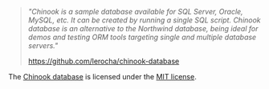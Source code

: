 > *"Chinook is a sample database available for SQL Server, Oracle, MySQL, etc. It can be created by running a single SQL script. Chinook database is an alternative to the Northwind database, being ideal for demos and testing ORM tools targeting single and multiple database servers."*
>
> https://github.com/lerocha/chinook-database

The [Chinook database](./Chinook_Sqlite.sqlite) is licensed under the [MIT license](https://github.com/lerocha/chinook-database/blob/master/LICENSE.md).